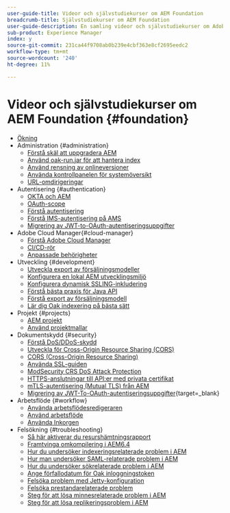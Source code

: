```yaml
---
user-guide-title: Videor och självstudiekurser om AEM Foundation
breadcrumb-title: Självstudiekurser om AEM Foundation
user-guide-description: En samling videor och självstudiekurser om Adobe Experience Manager Foundation.
sub-product: Experience Manager
index: y
source-git-commit: 231ca44f9708ab0b239e4cbf363e8cf2695eedc2
workflow-type: tm+mt
source-wordcount: '240'
ht-degree: 11%

---
```



# Videor och självstudiekurser om AEM Foundation {#foundation}

+ [Ökning](./overview.md)
+ Administration {#administration}
   + [Förstå skäl att uppgradera AEM](./administration/understand-reasons-to-upgrade.md)
   + [Använd oak-run.jar för att hantera index](./administration/use-oak-run-jar-to-manage-indexes.md)
   + [Använd rensning av onlineversioner](./administration/use-online-revision-clean-up.md)
   + [Använda kontrollpanelen för systemöversikt](./administration/use-the-system-overview-dashboard.md)
   + [URL-omdirigeringar](./administration/url-redirection.md)
+ Autentisering {#authentication}
   + [OKTA och AEM](authentication/okta-saml-integration.md)
   + [OAuth-scope](authentication/oauth-code-sample-develop.md)
   + [Förstå autentisering](authentication/authentication-support-article-understand.md)
   + [Förstå IMS-autentisering på AMS](authentication/adobe-ims-authentication-technical-video-understand.md)
   + [Migrering av JWT-to-OAuth-autentiseringsuppgifter](authentication/jwt-to-oauth-migration.md)
+ Adobe Cloud Manager{#cloud-manager}
   + [Förstå Adobe Cloud Manager](./cloud-manager/understand-cloud-manager-for-aem.md)
   + [CI/CD-rör](./cloud-manager/use-the-cicd-pipeline-in-cloud-manager-for-aem.md)
   + [Anpassade behörigheter](./cloud-manager/cloud-permissions.md)
+ Utveckling {#development}
   + [Utveckla export av försäljningsmodeller](./development/develop-sling-model-exporter.md)
   + [Konfigurera en lokal AEM utvecklingsmiljö](./development/set-up-a-local-aem-development-environment.md)
   + [Konfigurera dynamisk SSLING-inkludering](./development/set-up-sling-dynamic-include.md)
   + [Förstå bästa praxis för Java API](./development/understand-java-api-best-practices.md)
   + [Förstå export av försäljningsmodell](./development/understand-sling-model-exporter.md)
   + [Lär dig Oak indexering på bästa sätt](./development/understand-indexing-best-practices.md)
+ Projekt {#projects}
   + [AEM projekt](./projects/develop-aem-projects.md)
   + [Använd projektmallar](./projects/use-project-masters.md)
+ Dokumentskydd {#security}
   + [Förstå DoS/DDoS-skydd](./security/understanding-dos-and-prevention-approaches.md)
   + [Utveckla för Cross-Origin Resource Sharing (CORS)](./security/develop-for-cross-origin-resource-sharing.md)
   + [CORS (Cross-Origin Resource Sharing)](./security/understand-cross-origin-resource-sharing.md)
   + [Använda SSL-guiden](./security/use-the-ssl-wizard.md)
   + [ModSecurity CRS DoS Attack Protection](./security/modsecurity-crs-dos-attack-protection.md)
   + [HTTPS-anslutningar till API:er med privata certifikat](./security/call-internal-apis-having-private-certificate.md)
   + [mTLS-autentisering (Mutual TLS) från AEM](./security/mutual-tls-authentication.md)
   + [Migrering av JWT-To-OAuth-autentiseringsuppgifter](https://experienceleague.adobe.com/en/docs/experience-manager-learn/foundation/authentication/jwt-to-oauth-migration){target=_blank}
+ Arbetsflöde {#workflow}
   + [Använda arbetsflödesredigeraren](./workflow/use-the-workflow-editor.md)
   + [Använd arbetsflöde](./workflow/use-workflow.md)
   + [Använda Inkorgen](./workflow/use-the-inbox.md)
+ Felsökning {#troubleshooting}
   + [Så här aktiverar du resurshämtningsrapport](./troubleshooting/how-to-enable-asset-download-report.md)
   + [Framtvinga omkompilering i AEM6.4](./troubleshooting/how-to-force-recompilation.md)
   + [Hur du undersöker indexeringsrelaterade problem i AEM](./troubleshooting/how-to-investigate-indexing-related-issues.md)
   + [Hur man undersöker SAML-relaterade problem i AEM](./troubleshooting/how-to-investigate-saml-related-issues.md)
   + [Hur du undersöker sökrelaterade problem i AEM](./troubleshooting/how-to-investigate-search-related-issues.md)
   + [Ange förfallodatum för Oak inloggningstoken](./troubleshooting/how-to-set-the-oak-login-token-session-expiration.md)
   + [Felsöka problem med Jetty-konfiguration](./troubleshooting/how-to-troubleshoot-issues-related-to-jetty-configuration.md)
   + [Felsöka prestandarelaterade problem](./troubleshooting/how-to-troubleshoot-performance-related-issues.md)
   + [Steg för att lösa minnesrelaterade problem i AEM](./troubleshooting/steps-to-resolve-memory-related-issues.md)
   + [Steg för att lösa replikeringsproblem i AEM](./troubleshooting/steps-to-resolve-replication-issues.md)
